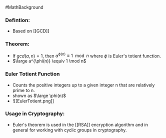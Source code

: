 #MathBackground 
### Defintion:
- Based on [[GCD]]
### Theorem: 
- If $gcd(a, n) = 1$, then $a^{\phi(n)} \equiv 1 \mod n$ where $\phi$ is Euler's totient function.
- $\large a^{\phi(n)} \equiv 1 \mod n$
### Euler Totient Function
- Counts the positive integers up to a given integer n that are relatively prime to n.
- shown as $\large \phi(n)$
-  ![[EulerTotient.png]]
### Usage in Cryptography:
- Euler's theorem is used in the [[RSA]] encryption algorithm and in general for working with cyclic groups in cryptography.
